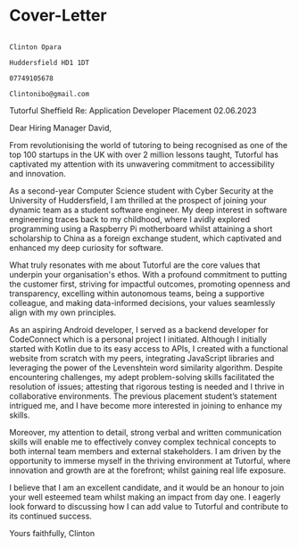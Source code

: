 # Cover-Letter

                                                                                     Clinton Opara
                                                                                     Huddersfield HD1 1DT
                                                                                     07749105678
                                                                                     Clintonibo@gmail.com


Tutorful  Sheffield
Re:  Application Developer Placement 
02.06.2023

Dear Hiring Manager David,

From revolutionising the world of tutoring to being recognised as one of the top 100 startups in the UK with over 2 million lessons taught, Tutorful has captivated my attention with its unwavering commitment to accessibility and innovation. 

As a second-year Computer Science student with Cyber Security at the University of Huddersfield, I am thrilled at the prospect of joining your dynamic team as a student software engineer.  My deep interest in software engineering traces back to my childhood, where I avidly explored programming using a Raspberry Pi motherboard whilst attaining a short scholarship to China as a foreign exchange student, which captivated and enhanced my deep curiosity for software. 

What truly resonates with me about Tutorful are the core values that underpin your organisation's ethos. With a profound commitment to putting the customer first, striving for impactful outcomes, promoting openness and transparency, excelling within autonomous teams, being a supportive colleague, and making data-informed decisions, your values seamlessly align with my own principles. 

As an aspiring Android developer, I served as a backend developer for CodeConnect which is a personal project I initiated. Although I initially started with Kotlin due to its easy access to APIs, I created with a functional website from scratch with my peers, integrating JavaScript libraries and leveraging the power of the Levenshtein word similarity algorithm. Despite encountering challenges, my adept problem-solving skills facilitated the resolution of issues; attesting that rigorous testing is needed and I thrive in collaborative environments. The previous placement student’s statement intrigued me, and I have become more interested in joining to enhance my skills.

Moreover, my attention to detail, strong verbal and written communication skills will enable me to effectively convey complex technical concepts to both internal team members and external stakeholders. I am driven by the opportunity to immerse myself in the thriving environment at Tutorful, where innovation and growth are at the forefront; whilst gaining real life exposure.

I believe that I am an excellent candidate, and it would be an honour to join your well esteemed team whilst making an impact from day one. I eagerly look forward to discussing how I can add value to Tutorful and contribute to its continued success.                                                                                    


Yours faithfully,	 Clinton
